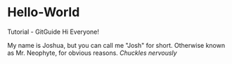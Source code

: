 # Hello-World
Tutorial - GitGuide 
Hi Everyone! 

My name is Joshua, but you can call me "Josh" for short. Otherwise known as Mr. Neophyte, for obvious reasons. *Chuckles nervously*
